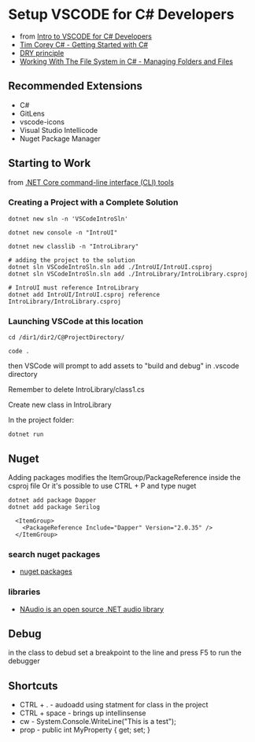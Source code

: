 # Setup VSCODE for C# Developers

- from [Intro to VSCODE for C# Developers](https://www.youtube.com/watch?v=r5dtl9Uq9V0)
- [Tim Corey C# - Getting Started with C#](https://www.youtube.com/watch?v=h7aIzCkmbl8&list=PLLWMQd6PeGY2GVsQZ-u3DPXqwwKW8MkiP)
- [DRY principle](https://www.youtube.com/watch?v=dhnsegiPXoo&list=PLLWMQd6PeGY2GVsQZ-u3DPXqwwKW8MkiP&index=10)
- [Working With The File System in C# - Managing Folders and Files](https://www.youtube.com/watch?v=9mUuJIKq40M&list=PLLWMQd6PeGY2GVsQZ-u3DPXqwwKW8MkiP&index=11)

## Recommended Extensions

- C#
- GitLens
- vscode-icons
- Visual Studio Intellicode
- Nuget Package Manager

## Starting to Work

from [.NET Core command-line interface (CLI) tools](https://docs.microsoft.com/en-us/dotnet/core/tools/?tabs=netcore2x)

### Creating a Project with a Complete Solution

```
dotnet new sln -n 'VSCodeIntroSln'

dotnet new console -n "IntroUI"

dotnet new classlib -n "IntroLibrary"

# adding the project to the solution
dotnet sln VSCodeIntroSln.sln add ./IntroUI/IntroUI.csproj
dotnet sln VSCodeIntroSln.sln add ./IntroLibrary/IntroLibrary.csproj

# IntroUI must reference IntroLibrary
dotnet add IntroUI/IntroUI.csproj reference IntroLibrary/IntroLibrary.csproj

```

### Launching VSCode at this location

```
cd /dir1/dir2/C@ProjectDirectory/

code .

```

then VSCode will prompt to add assets to "build and debug" in .vscode directory

Remember to delete IntroLibrary/class1.cs

Create new class in IntroLibrary

In the project folder:

```
dotnet run
```

## Nuget


Adding packages modifies the ItemGroup/PackageReference inside the csproj file
Or it's possible to use CTRL + P and type nuget

```
dotnet add package Dapper
dotnet add package Serilog

```

```
  <ItemGroup>
    <PackageReference Include="Dapper" Version="2.0.35" />
  </ItemGroup>

```

### search nuget packages
* [nuget packages](https://www.nuget.org/packages/)

### libraries
* [NAudio is an open source .NET audio library](https://github.com/naudio/Naudio)

## Debug

in the class to debud set a breakpoint to the line and press F5 to run the debugger

## Shortcuts

* CTRL + . - audoadd using statment for class in the project
* CTRL + space - brings up intellinsense
* cw - System.Console.WriteLine("This is a test");
* prop - public int MyProperty { get; set; }